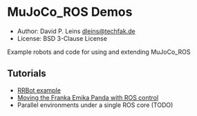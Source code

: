 # MuJoCo_ROS Demos

* Author: David P. Leins <dleins@techfak.de>
* License: BSD 3-Clause License

Example robots and code for using and extending MuJoCo\_ROS

## Tutorials

- [RRBot example](rrbot_example/)
- [Moving the Franka Emika Panda with ROS control](panda_ros_control)
- Parallel environments under a single ROS core (TODO)
